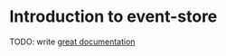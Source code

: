 # Introduction to event-store

TODO: write [great documentation](http://jacobian.org/writing/what-to-write/)
